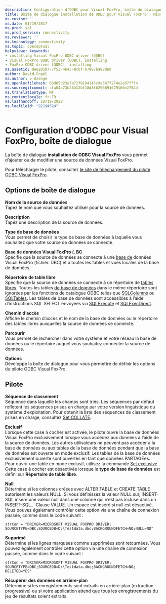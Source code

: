 ```yaml
---
description: Configuration d’ODBC pour Visual FoxPro, boîte de dialogue
title: Boîte de dialogue installation de ODBC pour Visual FoxPro | Microsoft Docs
ms.custom: ''
ms.date: 01/19/2017
ms.prod: sql
ms.prod_service: connectivity
ms.reviewer: ''
ms.technology: connectivity
ms.topic: conceptual
helpviewer_keywords:
- installing Visual FoxPro ODBC driver [ODBC]
- Visual FoxPro ODBC driver [ODBC], installing
- FoxPro ODBC driver [ODBC], installing
ms.assetid: de020197-7f53-4643-9cbf-b7887ba88de9
author: David-Engel
ms.author: v-daenge
ms.openlocfilehash: 60d65d23a3a72f0194145c9a567f274e2e07ff74
ms.sourcegitcommit: cfa04a73b26312bf18d8f6296891679166e2754d
ms.translationtype: MT
ms.contentlocale: fr-FR
ms.lasthandoff: 10/19/2020
ms.locfileid: "92194324"
---
```

# <a name="odbc-visual-foxpro-setup-dialog-box"></a>Configuration d’ODBC pour Visual FoxPro, boîte de dialogue
La boîte de dialogue **installation de ODBC Visual FoxPro** vous permet d’ajouter ou de modifier une source de données Visual FoxPro.  
  
 Pour télécharger le pilote, consultez [le site de téléchargement du pilote ODBC Visual FoxPro](/previous-versions/visualstudio/foxpro/mt490121(v=msdn.10)).  
  
## <a name="dialog-box-options"></a>Options de boîte de dialogue  
 **Nom de la source de données**  
 Tapez le nom que vous souhaitez utiliser pour la source de données.  
  
 **Description**  
 Tapez une description de la source de données.  
  
 **Type de base de données**  
 Vous permet de choisir le type de base de données à laquelle vous souhaitez que votre source de données se connecte.  
  
 **Base de données Visual FoxPro (. BC**  
 Spécifie que la source de données se connecte à une [base de](../../odbc/microsoft/visual-foxpro-terminology.md) données Visual FoxPro (fichier. DBC) et à toutes les tables et vues locales de la base de données.  
  
 **Répertoire de table libre**  
 Spécifie que la source de données se connecte à un répertoire de [tables libres](../../odbc/microsoft/visual-foxpro-terminology.md). Toutes les tables [de base de données](../../odbc/microsoft/visual-foxpro-terminology.md) dans le même répertoire sont ignorées par les fonctions de catalogue ODBC telles que [SQLColumns](../../odbc/microsoft/sqlcolumns-visual-foxpro-odbc-driver.md) ou [SQLTables](../../odbc/microsoft/sqltables-visual-foxpro-odbc-driver.md). Les tables de base de données sont accessibles à l’aide d’instructions SQL SELECT envoyées via [SQLExecute](../../odbc/microsoft/sqlexecute-visual-foxpro-odbc-driver.md) et [SQLExecDirect](../../odbc/microsoft/sqlexecdirect-visual-foxpro-odbc-driver.md).  
  
 **Chemin d’accès**  
 Affiche le chemin d’accès et le nom de la base de données ou le répertoire des tables libres auxquelles la source de données se connecte.  
  
 **Parcourir**  
 Vous permet de rechercher dans votre système et votre réseau la base de données ou le répertoire auquel vous souhaitez connecter la source de données.  
  
 **Options**  
 Développe la boîte de dialogue pour vous permettre de définir les options du pilote ODBC Visual FoxPro.  
  
## <a name="driver"></a>Pilote  
 **Séquence de classement**  
 Séquence dans laquelle les champs sont triés. Les séquences par défaut reflètent les séquences prises en charge par votre version linguistique du système d’exploitation. Pour obtenir la liste des séquences de classement prises en charge, consultez [Set COLLATE](../../odbc/microsoft/set-collate-command.md).  
  
 **Exclusif**  
 Lorsque cette case à cocher est activée, le pilote ouvre la base de données Visual FoxPro exclusivement lorsque vous accédez aux données à l’aide de la source de données. Les autres utilisateurs ne peuvent pas accéder à la base de données ou aux tables de la base de données pendant que la base de données est ouverte en mode exclusif. Les tables de la base de données exclusivement ouverte sont ouvertes en tant que données PARTAGÉes. Pour ouvrir une table en mode exclusif, utilisez la commande [Set exclusive](../../odbc/microsoft/set-exclusive-command.md) . Cette case à cocher est désactivée lorsque le **type de base de données** est défini sur **Répertoire de table libre**.  
  
 **Null**  
 Détermine si les colonnes créées avec ALTER TABLE et CREATE TABLE autorisent les valeurs NULL. Si vous définissez la valeur NULL sur, INSERT-SQL insère une valeur null dans une colonne qui n’est pas incluse dans un INSERT-SQL... Clause VALUE. Un espace est inséré si null est désactivé. Vous pouvez également contrôler cette option via une chaîne de connexion passée, comme dans le code suivant :  
  
```  
strCon = "DRIVER=MICROSOFT VISUAL FOXPRO DRIVER;  
SOURCETYPE=DBC;SOURCEDB=D:\Testdata.dbc;BACKGROUNDFETCH=NO;NULL=NO"  
```  
  
 **Supprimé**  
 Détermine si les lignes marquées comme supprimées sont retournées. Vous pouvez également contrôler cette option via une chaîne de connexion passée, comme dans le code suivant :  
  
```  
strCon = "DRIVER=MICROSOFT VISUAL FOXPRO DRIVER;  
SOURCETYPE=DBC;SOURCEDB=D:\Testdata.dbc;BACKGROUNDFETCH=NO;  
DELETED=YES"  
```  
  
 **Récupérer des données en arrière-plan**  
 Détermine si les enregistrements sont extraits en arrière-plan (extraction progressive) ou si votre application attend que tous les enregistrements du jeu de résultats soient extraits.